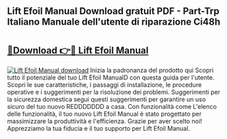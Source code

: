 ## Lift Efoil Manual Download gratuit PDF - Part-Trp Italiano Manuale dell'utente di riparazione Ci48h

# <h2><a href="http://dfgnx6.blite.top/?on=Lift+Efoil+Manual">🔗Download 👉🔴 Lift Efoil Manual</a></h2>

[![Lift Efoil Manual download](https://i.imgur.com/lujVjoI.png)](http://dfgnx6.blite.top/?on=Lift+Efoil+Manual)
Inizia la padronanza del prodotto qui Scopri tutto il potenziale del tuo Lift Efoil ManualD con questa guida per l'utente. Scopri le sue caratteristiche, i passaggi di installazione, le procedure operative e i suggerimenti per la risoluzione dei problemi. Suggerimenti per la sicurezza domestica segui questi suggerimenti per garantire un uso sicuro del tuo nuovo REDDDDDDD a casa. Con funzionalità come L'elenco delle funzionalità, il tuo nuovo Lift Efoil Manual è stato progettato per massimizzare la produttività e l'efficienza. Grazie per aver scelto noi! Apprezziamo la tua fiducia e il tuo supporto per Lift Efoil Manual.
